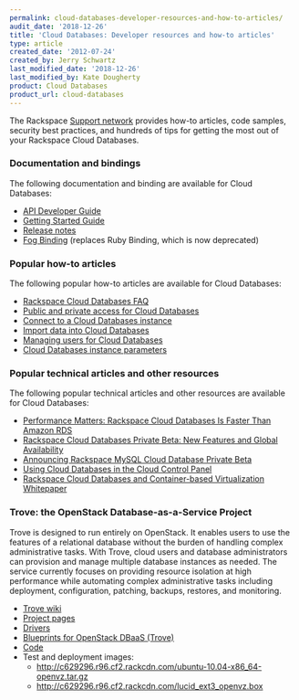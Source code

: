 ```yaml
---
permalink: cloud-databases-developer-resources-and-how-to-articles/
audit_date: '2018-12-26'
title: 'Cloud Databases: Developer resources and how-to articles'
type: article
created_date: '2012-07-24'
created_by: Jerry Schwartz
last_modified_date: '2018-12-26'
last_modified_by: Kate Dougherty
product: Cloud Databases
product_url: cloud-databases
---
```


The Rackspace [Support
network](/how-to/) provides how-to articles, code samples, security best
practices, and hundreds of tips for getting the most out of your Rackspace
Cloud Databases.

### Documentation and bindings

The following documentation and binding are available for Cloud Databases:

-   [API Developer
    Guide](https://developer.rackspace.com/docs/cloud-databases/v1/developer-guide/)
-   [Getting Started
    Guide](https://developer.rackspace.com/docs/cloud-databases/v1/developer-guide/#getting-started)
-   [Release
    notes](https://developer.rackspace.com/docs/cloud-databases/v1/release-notes/)
-   [Fog Binding](https://github.com/rackspace/fog) (replaces Ruby
    Binding, which is now deprecated)

### Popular how-to articles

The following popular how-to articles are available for Cloud Databases:

-   [Rackspace Cloud Databases
    FAQ](/how-to/cloud-databases-faq)
-   [Public and private access for Cloud
    Databases](/how-to/public-and-private-access-for-cloud-databases)
-   [Connect to a Cloud Databases
    instance](/how-to/connect-to-a-cloud-databases-instance)
-   [Import
    data into Cloud Databases](/how-to/importing-data-into-cloud-databases)
-   [Managing
    users for Cloud Databases](/how-to/managing-users-for-cloud-databases)
-   [Cloud Databases instance
    parameters](/how-to/cloud-database-instance-parameters)

### Popular technical articles and other resources

The following popular technical articles and other resources are available for
Cloud Databases:

-   [Performance Matters: Rackspace Cloud Databases Is Faster Than Amazon
    RDS](http://www.rackspace.com/blog/performance-matters-rackspace-cloud-databases-is-faster-than-amazon-rds/)
-   [Rackspace Cloud Databases Private Beta: New Features and Global
    Availability](http://www.rackspace.com/blog/rackspace-cloud-databases-private-beta-new-features-and-global-availability/)
-   [Announcing Rackspace MySQL Cloud Database Private
    Beta](http://www.rackspace.com/blog/announcing-the-rackspace-mysql-cloud-database-private-beta/)
-   [Using Cloud Databases in the Cloud Control
    Panel](http://c1776742.r42.cf0.rackcdn.com/downloads/pdfs/Using-Cloud-Databases-in-the-Cloud-Control-Panel.pdf)
-   [Rackspace Cloud Databases and Container-based Virtualization
    Whitepaper](http://c1776742.r42.cf0.rackcdn.com/downloads/pdfs/Rackspace-Cloud-Databases-and-Container-based-Virtualization.pdf)

### Trove: the OpenStack Database-as-a-Service Project

Trove is designed to run entirely on OpenStack. It enables users to use
the features of a relational database without the burden of handling
complex administrative tasks. With Trove, cloud users and database
administrators can provision and manage multiple database instances as
needed. The service currently focuses on providing resource isolation at
high performance while automating complex administrative tasks including
deployment, configuration, patching, backups, restores, and monitoring.

-   [Trove wiki](https://wiki.openstack.org/wiki/Trove)
-   [Project pages](https://launchpad.net/trove)
-   [Drivers](https://launchpad.net/~trove-drivers)
-   [Blueprints for OpenStack DBaaS
    (Trove)](https://blueprints.launchpad.net/trove)
-   [Code](https://github.com/openstack/trove)
-   Test and deployment images:
    -   <http://c629296.r96.cf2.rackcdn.com/ubuntu-10.04-x86_64-openvz.tar.gz>
    -   <http://c629296.r96.cf2.rackcdn.com/lucid_ext3_openvz.box>
